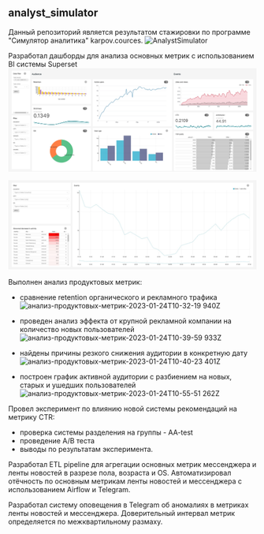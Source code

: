 ## analyst_simulator

Данный репозиторий является результатом стажировки по программе "Симулятор аналитика" karpov.cources.
![AnalystSimulator](https://user-images.githubusercontent.com/62764290/216961922-3e2675ce-b3a3-4e8c-b0a0-4a837c2e4e5d.PNG)

Разработал дашборды для анализа основных метрик с использованием BI системы Superset
![feed](https://github.com/ArtemNechaev/Analyst-Simulator/blob/main/feed-dash.jpg)

![feed-today](https://github.com/ArtemNechaev/Analyst-Simulator/blob/main/feed-today-dash.jpg)

Выполнен анализ продуктовых метрик:
- сравнение retention органического и рекламного трафика
![анализ-продуктовых-метрик-2023-01-24T10-32-19 940Z](https://user-images.githubusercontent.com/62764290/216962688-d9e0aa1a-fdb7-4a44-a310-55532164597a.jpg)

- проведен анализ эффекта от крупной рекламной компании на количество новых пользователей
![анализ-продуктовых-метрик-2023-01-24T10-39-59 933Z](https://user-images.githubusercontent.com/62764290/216962793-714ae986-a600-4e49-87a8-215240d9aedc.jpg)

- найдены причины резкого снижения аудитории в конкретную дату
![анализ-продуктовых-метрик-2023-01-24T10-40-23 401Z](https://user-images.githubusercontent.com/62764290/216962834-b204a588-cf1e-433e-a945-e6152d11e651.jpg)

- построен график активной аудитории с разбиением на новых, старых и ушедших пользователей
![анализ-продуктовых-метрик-2023-01-24T10-55-51 262Z](https://user-images.githubusercontent.com/62764290/216962869-b7cbf861-a500-4e4c-a3b0-174dbc69ebfc.jpg)

Провел эксперимент по влиянию новой системы рекомендаций на метрику CTR:
- проверка системы разделения на группы - AA-test
- проведение A/B теста
- выводы по результатам эксперимента.

Разработал ETL pipeline для агрегации основных метрик мессенджера и ленты новостей в разрезе пола, возраста и OS.
Автоматизировал отёчность по основным метрикам ленты новостей и мессенджера с использованием Airflow и Telegram.

Разработал систему оповещения в Telegram об аномалиях в метриках ленты новостей и мессенджера. Доверительный интервал метрик определяется по межквартильному размаху.

